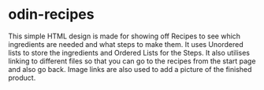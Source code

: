 # odin-recipes
This simple HTML design is made for showing off Recipes to see which ingredients are needed and what steps to make them. 
It uses Unordered lists to store the ingredients and Ordered Lists for the Steps. 
It also utilises linking to different files so that you can go to the recipes from the start page and also go back. 
Image links are also used to add a picture of the finished product. 
